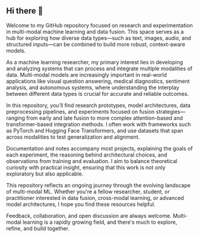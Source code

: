 ## Hi there 👋

Welcome to my GitHub repository focused on research and experimentation in multi-modal machine learning and data fusion. This space serves as a hub for exploring how diverse data types—such as text, images, audio, and structured inputs—can be combined to build more robust, context-aware models.

As a machine learning researcher, my primary interest lies in developing and analyzing systems that can process and integrate multiple modalities of data. Multi-modal models are increasingly important in real-world applications like visual question answering, medical diagnostics, sentiment analysis, and autonomous systems, where understanding the interplay between different data types is crucial for accurate and reliable outcomes.

In this repository, you’ll find research prototypes, model architectures, data preprocessing pipelines, and experiments focused on fusion strategies—ranging from early and late fusion to more complex attention-based and transformer-based integration methods. I often work with frameworks such as PyTorch and Hugging Face Transformers, and use datasets that span across modalities to test generalization and alignment.

Documentation and notes accompany most projects, explaining the goals of each experiment, the reasoning behind architectural choices, and observations from training and evaluation. I aim to balance theoretical curiosity with practical insight, ensuring that this work is not only exploratory but also applicable.

This repository reflects an ongoing journey through the evolving landscape of multi-modal ML. Whether you're a fellow researcher, student, or practitioner interested in data fusion, cross-modal learning, or advanced model architectures, I hope you find these resources helpful.

Feedback, collaboration, and open discussion are always welcome. Multi-modal learning is a rapidly growing field, and there's much to explore, refine, and build together.



